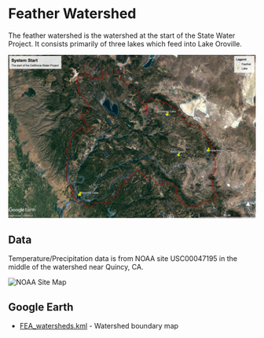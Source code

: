 # Feather Watershed

The feather watershed is the watershed at the start of the State Water Project. It consists primarily of three lakes which feed into Lake Oroville.

![Feather Watershed Map](images/watershed_map.jpg)

## Data

Temperature/Precipitation data is from NOAA site USC00047195 in the middle of the watershed near Quincy, CA.

![NOAA Site Map](images/noaa_site_map.png)

## Google Earth

- [FEA_watersheds.kml](http://hydra.ucdavis.edu/node/35) - Watershed boundary map
